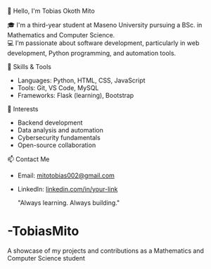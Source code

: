 👋 Hello, I'm Tobias Okoth Mito

🎓 I'm a third-year student at Maseno University pursuing a BSc. in Mathematics and Computer Science.  
💻 I’m passionate about software development, particularly in web development, Python programming, and automation tools.  

🔧 Skills & Tools
- Languages: Python, HTML, CSS, JavaScript  
- Tools: Git, VS Code, MySQL  
- Frameworks: Flask (learning), Bootstrap  

📌 Interests
- Backend development  
- Data analysis and automation  
- Cybersecurity fundamentals  
- Open-source collaboration  

📫 Contact Me
- Email: mitotobias002@gmail.com  
- LinkedIn: [linkedin.com/in/your-link](https://linkedin.com/in/your-link) 

  "Always learning. Always building." 

# -TobiasMito
 A showcase of my projects and contributions as a Mathematics and Computer Science student 
